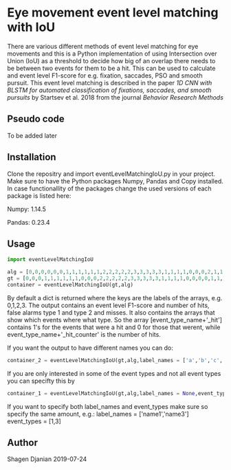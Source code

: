 # Eye movement event level matching with IoU
There are various different methods of event level matching for eye movements and this is a Python implementation of using Intersection over Union (IoU) as a threshold to decide how big of an overlap there needs to be between two events for them to be a hit. This can be used to calculate and event level F1-score for e.g. fixation, saccades, PSO and smooth pursuit. This event level matching is described in the paper *1D CNN with BLSTM for automated classification of fixations, saccades, and smooth pursuits* by Startsev et al. 2018 from the journal *Behavior Research Methods*

## Pseudo code
To be added later



## Installation

Clone the repositry and import eventLevelMatchingIoU.py in your project. Make sure to have the Python packages Numpy, Pandas and Copy installed. In case functionallity of the packages change the used versions of each package is listed here:


Numpy: 1.14.5


Pandas: 0.23.4

## Usage

```python
import eventLevelMatchingIoU

alg = [0,0,0,0,0,0,1,1,1,1,1,1,2,2,2,2,2,3,3,3,3,3,1,1,1,1,0,0,0,2,1,1,1,1,1]
gt = [0,0,0,1,1,1,1,1,1,0,0,0,2,2,2,2,2,3,3,3,3,3,1,1,1,1,0,0,0,0,1,1,1,0,1]
container = eventLevelMatchingIoU(gt,alg)
```
By default a dict is returned where the keys are the labels of the arrays, e.g. 0,1,2,3. The output contains an event level F1-score and number of hits, false alarms type 1 and type 2 and misses. It also contains the arrays that show which events where what type. So the array [event_type_name+'_hit'] contains 1's for the events that were a hit and 0 for those that werent, while event_type_name+'_hit_counter' is the number of hits.

If you want the output to have different names you can do:

```python
container_2 = eventLevelMatchingIoU(gt,alg,label_names = ['a','b','c','d'])
```
If you are only interested in some of the event types and not all event types you can specifty this by

```python
container_1 = eventLevelMatchingIoU(gt,alg,label_names = None,event_types = [0,3])
```
If you want to specify both label_names and event_types make sure so specify the same amount, e.g.: 
label_names = ['name1','name3']
event_types = [1,3]

## Author
Shagen Djanian
2019-07-24
